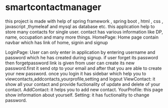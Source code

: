 # smartcontactmanager
this project is made with help of spring framework , spring boot , html , css , javascript ,thymeleaf and mysql as database etc.
this application help to store many contacts for single user. contact has various information like DP, name, occupation and many more things.
HomePage:
Home page contain navbar which has link of home, signin and signup

LoginPage:
User can only enter in application by entering username and password which he has created during signup.
if user forget its password then forgetpassword link is given from user can create its new password.first it send otp to your email and after that you are able to create your new password.
once you login it has sidebar which help you to viewcontacts,addcontacts,yourprofile,setting and logout
ViewContact:
it show all your contact and provide fuctionality of update and delete of your contact.
AddContact:
it helps you to add new contact.
YourProfile:
this page show information about yourself.
Setting:
it has fuctionality to change password. 
